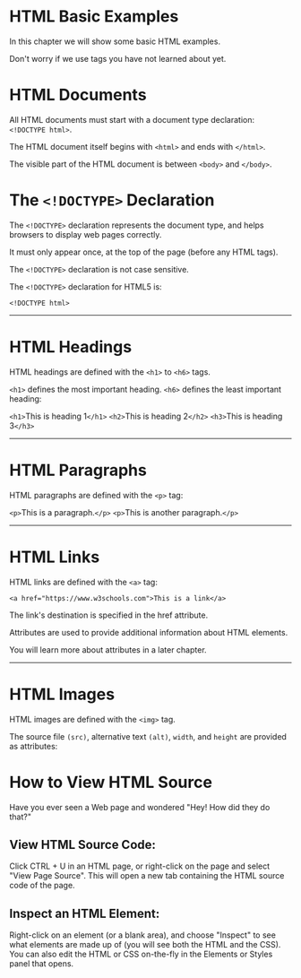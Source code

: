 # HTML Basic Examples

In this chapter we will show some basic HTML examples.

Don't worry if we use tags you have not learned about yet.

# HTML Documents

All HTML documents must start with a document type declaration: `<!DOCTYPE html>`.

The HTML document itself begins with `<html>` and ends with `</html>`.

The visible part of the HTML document is between `<body>` and `</body>`.

# The `<!DOCTYPE>` Declaration

The `<!DOCTYPE>` declaration represents the document type, and helps browsers to display web pages correctly.

It must only appear once, at the top of the page (before any HTML tags).

The `<!DOCTYPE>` declaration is not case sensitive.

The `<!DOCTYPE>` declaration for HTML5 is:

`<!DOCTYPE html>`

---

# HTML Headings

HTML headings are defined with the `<h1>` to `<h6>` tags.

`<h1>` defines the most important heading. `<h6>` defines the least important heading:

`<h1>`This is heading 1`</h1>`
`<h2>`This is heading 2`</h2>`
`<h3>`This is heading 3`</h3>`

---

# HTML Paragraphs

HTML paragraphs are defined with the `<p>` tag:

`<p>`This is a paragraph.`</p>`
`<p>`This is another paragraph.`</p>`

---

# HTML Links

HTML links are defined with the `<a>` tag:

`<a href="https://www.w3schools.com">This is a link</a>`

The link's destination is specified in the href attribute.

Attributes are used to provide additional information about HTML elements.

You will learn more about attributes in a later chapter.

---

# HTML Images

HTML images are defined with the `<img>` tag.

The source file `(src)`, alternative text `(alt)`, `width`, and `height` are provided as attributes:

# How to View HTML Source

Have you ever seen a Web page and wondered "Hey! How did they do that?"

## View HTML Source Code:

Click CTRL + U in an HTML page, or right-click on the page and select "View Page Source". This will open a new tab containing the HTML source code of the page.

## Inspect an HTML Element:

Right-click on an element (or a blank area), and choose "Inspect" to see what elements are made up of (you will see both the HTML and the CSS). You can also edit the HTML or CSS on-the-fly in the Elements or Styles panel that opens.
